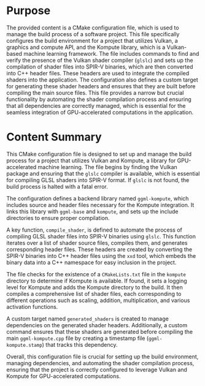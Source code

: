 # Purpose
The provided content is a CMake configuration file, which is used to manage the build process of a software project. This file specifically configures the build environment for a project that utilizes Vulkan, a graphics and compute API, and the Kompute library, which is a Vulkan-based machine learning framework. The file includes commands to find and verify the presence of the Vulkan shader compiler (`glslc`) and sets up the compilation of shader files into SPIR-V binaries, which are then converted into C++ header files. These headers are used to integrate the compiled shaders into the application. The configuration also defines a custom target for generating these shader headers and ensures that they are built before compiling the main source files. This file provides a narrow but crucial functionality by automating the shader compilation process and ensuring that all dependencies are correctly managed, which is essential for the seamless integration of GPU-accelerated computations in the application.
# Content Summary
This CMake configuration file is designed to set up and manage the build process for a project that utilizes Vulkan and Kompute, a library for GPU-accelerated machine learning. The file begins by finding the Vulkan package and ensuring that the `glslc` compiler is available, which is essential for compiling GLSL shaders into SPIR-V format. If `glslc` is not found, the build process is halted with a fatal error.

The configuration defines a backend library named `ggml-kompute`, which includes source and header files necessary for the Kompute integration. It links this library with `ggml-base` and `kompute`, and sets up the include directories to ensure proper compilation.

A key function, `compile_shader`, is defined to automate the process of compiling GLSL shader files into SPIR-V binaries using `glslc`. This function iterates over a list of shader source files, compiles them, and generates corresponding header files. These headers are created by converting the SPIR-V binaries into C++ header files using the `xxd` tool, which embeds the binary data into a C++ namespace for easy inclusion in the project.

The file checks for the existence of a `CMakeLists.txt` file in the `kompute` directory to determine if Kompute is available. If found, it sets a logging level for Kompute and adds the Kompute directory to the build. It then compiles a comprehensive list of shader files, each corresponding to different operations such as scaling, addition, multiplication, and various activation functions.

A custom target named `generated_shaders` is created to manage dependencies on the generated shader headers. Additionally, a custom command ensures that these shaders are generated before compiling the main `ggml-kompute.cpp` file by creating a timestamp file (`ggml-kompute.stamp`) that tracks this dependency.

Overall, this configuration file is crucial for setting up the build environment, managing dependencies, and automating the shader compilation process, ensuring that the project is correctly configured to leverage Vulkan and Kompute for GPU-accelerated computations.
